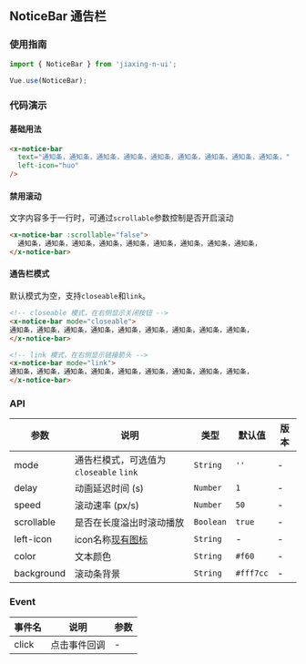 ## NoticeBar 通告栏

### 使用指南
``` javascript
import { NoticeBar } from 'jiaxing-n-ui';

Vue.use(NoticeBar);
```

### 代码演示

#### 基础用法

```html
<x-notice-bar
  text="通知条，通知条，通知条，通知条，通知条，通知条，通知条，通知条，通知条，"
  left-icon="huo"
/>
```

#### 禁用滚动
文字内容多于一行时，可通过`scrollable`参数控制是否开启滚动

```html
<x-notice-bar :scrollable="false">
  通知条，通知条，通知条，通知条，通知条，通知条，通知条，通知条，通知条，
</x-notice-bar>
```

#### 通告栏模式
默认模式为空，支持`closeable`和`link`。

```html
<!-- closeable 模式，在右侧显示关闭按钮 -->
<x-notice-bar mode="closeable">
通知条，通知条，通知条，通知条，通知条，通知条，通知条，通知条，通知条，
</x-notice-bar>

<!-- link 模式，在右侧显示链接箭头 -->
<x-notice-bar mode="link">
通知条，通知条，通知条，通知条，通知条，通知条，通知条，通知条，通知条，
</x-notice-bar>
```

### API

| 参数 | 说明 | 类型 | 默认值 | 版本 |
|------|------|------|------|------|
| mode | 通告栏模式，可选值为 `closeable` `link` | `String` | `''` | - |
| delay | 动画延迟时间 (s) | `Number` | `1` | - |
| speed | 滚动速率 (px/s) | `Number` | `50` | - |
| scrollable | 是否在长度溢出时滚动播放 | `Boolean` | `true` | - |
| left-icon | icon名称[现有图标](https://gjxing.github.io/jiaxing/#/demo/icon) | `String` | - | - |
| color | 文本颜色 | `String` | `#f60` | - |
| background | 滚动条背景 | `String` | `#fff7cc` | - |

### Event

| 事件名 | 说明 | 参数 |
|------|------|------|
| click | 点击事件回调 | - |
